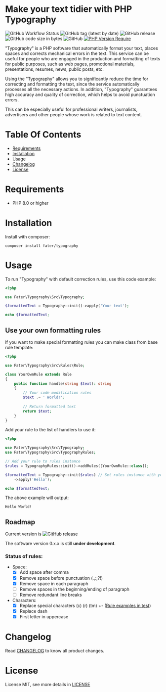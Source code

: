 # Make your text tidier with PHP Typography

![GitHub Workflow Status](https://img.shields.io/github/actions/workflow/status/fater/typography/run-test.yml)
![GitHub tag (latest by date)](https://img.shields.io/github/v/tag/fater/typography)
![GitHub release](https://img.shields.io/github/v/release/fater/typography?display_name=release)
![GitHub code size in bytes](https://img.shields.io/github/languages/code-size/fater/typography)
![GitHub](https://img.shields.io/github/license/fater/typography)
[![PHP Version Require](http://poser.pugx.org/fater/typography/require/php)](https://packagist.org/packages/fater/typography)

"Typography" is a PHP software that automatically format your text, places spaces and corrects mechanical errors in the text. This service can be useful for people who are engaged in the production and formatting of texts for public purposes, such as web pages, promotional materials, presentations, resumes, news, public posts, etc.

Using the "Typography" allows you to significantly reduce the time for correcting and formatting the text, since the service automatically processes all the necessary actions. In addition, "Typography" guarantees high accuracy and quality of correction, which helps to avoid punctuation errors.

This can be especially useful for professional writers, journalists, advertisers and other people whose work is related to text content.

# Table Of Contents

- [Requirements](#requirements)
- [Installation](#installation)
- [Usage](#usage)
- [Changelog](#changelog)
- [License](#license)

# Requirements

- PHP 8.0 or higher

# Installation

Install with composer:

```shell
composer install fater/typography
```

# Usage

To run "Typography" with default correction rules, use this code example:
```php
<?php

use Fater\Typography\Src\Typography;

$formattedText = Typography::init()->apply('Your text');

echo $formattedText;
```

## Use your own formatting rules

If you want to make special formatting rules you can make class from base rule template:
```php
<?php

use Fater\Typography\Src\Rules\Rule;

class YourOwnRule extends Rule
{
    public function handle(string $text): string
    {
        // Your code modification rules
        $text .= ' World!';
        
        // Return formatted text
        return $text;
    }
}
```

Add your rule to the list of handlers to use it:
```php
<?php

use Fater\Typography\Src\Typography;
use Fater\Typography\Src\TypographyRules;

// Add your rule to rules instance
$rules = TypographyRules::init()->addRules([YourOwnRule::class]);

$formattedText = Typography::init($rules) // Set rules instance with your rule
    ->apply('Hello');

echo $formattedText;
```

The above example will output:
```
Hello World!
```

## Roadmap

Current version is ![GitHub release](https://img.shields.io/github/v/release/fater/typography?display_name=release)

The software version 0.x.x is still **under development**.

### Status of rules:

- Space:
  - [x] Add space after comma
  - [x] Remove space before punctuation (.,:;?!)
  - [x] Remove space in each paragraph
  - [ ] Remove spaces in the beginning/ending of paragraph
  - [ ] Remove redundant line breaks
- Characters:
  - [x] Replace special characters (c) (r) (tm) +- ([Rule examples in test](tests/Rules/Characters/ReplaceSpecialCharactersTest.php))
  - [x] Replace dash
  - [X] First letter in uppercase

# Changelog

Read [CHANGELOG](CHANGELOG.md) to know all product changes.

# License

License MIT, see more details in [LICENSE](LICENSE)
